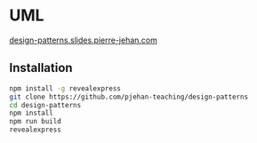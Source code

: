# UML

[design-patterns.slides.pierre-jehan.com](http://design-patterns.slides.pierre-jehan.com)

## Installation

```bash
npm install -g revealexpress
git clone https://github.com/pjehan-teaching/design-patterns
cd design-patterns
npm install
npm run build
revealexpress
```
